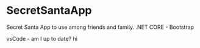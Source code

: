 # SecretSantaApp

Secret Santa App to use among friends and family.
.NET CORE - Bootstrap


vsCode - am I up to date? hi
